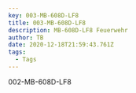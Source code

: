 ```yaml
---
key: 003-MB-608D-LF8
title: 003-MB-608D-LF8
description: MB-608D-LF8 Feuerwehr
author: TB
date: 2020-12-18T21:59:43.761Z
tags:
  - Tags
---
```

002-MB-608D-LF8